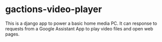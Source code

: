 # gactions-video-player

This is a django app to power a basic home media PC. It can response to requests from a Google Assistant App to play video files and open web pages.
